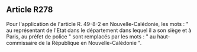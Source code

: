 Article R278
----
Pour l'application de l'article R. 49-8-2 en Nouvelle-Calédonie, les mots : " au
représentant de l'Etat dans le département dans lequel il a son siège et à
Paris, au préfet de police " sont remplacés par les mots : " au haut-commissaire
de la République en Nouvelle-Calédonie ".
